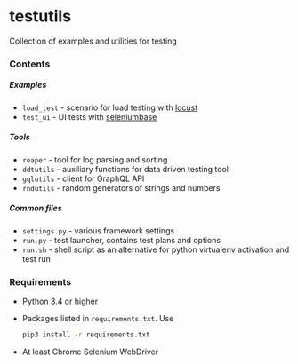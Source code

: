 # testutils

Collection of examples and utilities for testing

### Contents

##### Examples

- ```load_test``` - scenario for load testing with [locust](https://locust.io/)
- ```test_ui``` - UI tests with [seleniumbase](https://seleniumbase.com/)

##### Tools

- ```reaper``` - tool for log parsing and sorting
- ```ddtutils``` - auxiliary functions for data driven testing tool
- ```gqlutils``` - client for GraphQL API
- ```rndutils``` - random generators of strings and numbers

##### Common files

- ```settings.py``` - various framework settings
- ```run.py``` - test launcher, contains test plans and options
- ```run.sh``` - shell script as an alternative for python virtualenv 
                 activation and test run

### Requirements

- Python 3.4 or higher
- Packages listed in ```requirements.txt```. Use

    ```bash
    pip3 install -r requirements.txt
    ```
    
- At least Chrome Selenium WebDriver
